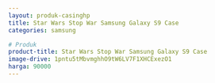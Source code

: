```yaml
---
layout: produk-casinghp
title: Star Wars Stop War Samsung Galaxy S9 Case
categories: samsung

# Produk
product-title: Star Wars Stop War Samsung Galaxy S9 Case
image-drive: 1pntu5tMbvmghhO9tW6LV7F1XHCExezO1
harga: 90000
---
```

